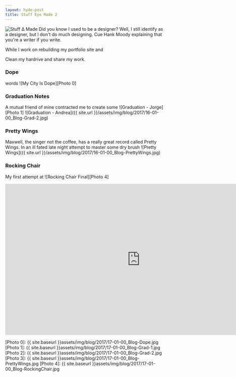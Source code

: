 ```yaml
---
layout: hyde-post
title: Stuff Eye Made 2
---
```

![Stuff ∆ Made][Header]
Did you know I used to be a designer? Well, I still identify as a designer, but I don't do much designing. Cue Hank Moody explaining that you're a writer if you write. 

While I work on rebuilding my portfolio site and 

Clean my hardrive and share my work.

### Dope
words
![My City Is Dope][Photo 0]

### Graduation Notes
A mutual friend of mine contracted me to create some 
![Graduation - Jorge][Photo 1]
![Graduation - Andrea]({{ site.url }}/assets/img/blog/2017/16-01-00_Blog-Grad-2.jpg)

### Pretty Wings
Maxwell, the singer not the coffee, has a really great record called Pretty Wings. In an ill fated late night attempt to master some dry brush 
![Pretty Wings]({{ site.url }}/assets/img/blog/2017/16-01-00_Blog-PrettyWings.jpg)

### Rocking Chair
My first attempt at 
![Rocking Chair Final][Photo 4]

<iframe width="853" height="480" src="https://www.youtube.com/embed/hBFboc1aUj0?rel=0&amp;controls=0&amp;showinfo=0" frameborder="0" allowfullscreen></iframe>

[Header]:  http://placehold.it/700x150/202020/ffffff/&text=Stuff+Eye+Mayde
[Photo 0]: {{ site.baseurl }}assets/img/blog/2017/17-01-00_Blog-Dope.jpg
[Photo 1]: {{ site.baseurl }}assets/img/blog/2017/17-01-00_Blog-Grad-1.jpg
[Photo 2]: {{ site.baseurl }}assets/img/blog/2017/17-01-00_Blog-Grad-2.jpg
[Photo 3]: {{ site.baseurl }}assets/img/blog/2017/17-01-00_Blog-PrettyWings.jpg
[Photo 4]: {{ site.baseurl }}assets/img/blog/2017/17-01-00_Blog-RockingChair.jpg
